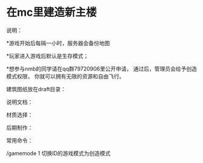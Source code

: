 
在mc里建造新主楼
==================

说明：

*游戏开始后每隔一小时，服务器会备份地图

*玩家进入游戏后默认是生存模式；

*想参与nmb的同学请在qq群79720906里公开申请，
通过后，管理员会给予创造模式权限，
你就可以拥有无限的资源和自由飞行。

建筑图纸放在draft目录：

说明文档：

材质选择：

后期制作：

常用命令：

/gamemode 1 <id> 切换ID的游戏模式为创造模式
